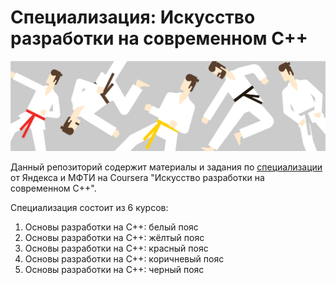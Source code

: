# Специализация: Искусство разработки на современном C++
![](spec_logo.jpg)

Данный репозиторий содержит материалы и задания по [специализации](https://www.coursera.org/specializations/c-plus-plus-modern-development) от Яндекса и МФТИ на Coursera "Искусство разработки на современном C++".

Специализация состоит из 6 курсов:
  1. Основы разработки на C++: белый пояс
  2. Основы разработки на C++: жёлтый пояс
  3. Основы разработки на C++: красный пояс
  4. Основы разработки на C++: коричневый пояс
  5. Основы разработки на C++: черный пояc
